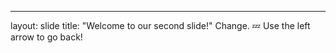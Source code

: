 ---
layout: slide
title: "Welcome to our second slide!"
Change. :zzz:
Use the left arrow to go back!

